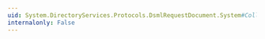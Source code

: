 ```yaml
---
uid: System.DirectoryServices.Protocols.DsmlRequestDocument.System#Collections#IList#Clear
internalonly: False
---
```

